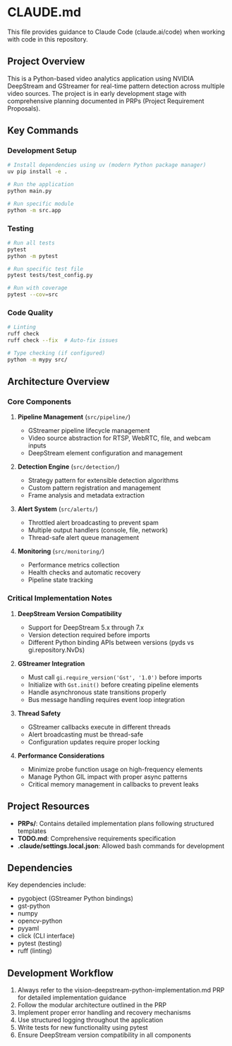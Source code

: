 # CLAUDE.md

This file provides guidance to Claude Code (claude.ai/code) when working with code in this repository.

## Project Overview

This is a Python-based video analytics application using NVIDIA DeepStream and GStreamer for real-time pattern detection across multiple video sources. The project is in early development stage with comprehensive planning documented in PRPs (Project Requirement Proposals).

## Key Commands

### Development Setup
```bash
# Install dependencies using uv (modern Python package manager)
uv pip install -e .

# Run the application
python main.py

# Run specific module
python -m src.app
```

### Testing
```bash
# Run all tests
pytest
python -m pytest

# Run specific test file
pytest tests/test_config.py

# Run with coverage
pytest --cov=src
```

### Code Quality
```bash
# Linting
ruff check
ruff check --fix  # Auto-fix issues

# Type checking (if configured)
python -m mypy src/
```

## Architecture Overview

### Core Components

1. **Pipeline Management** (`src/pipeline/`)
   - GStreamer pipeline lifecycle management
   - Video source abstraction for RTSP, WebRTC, file, and webcam inputs
   - DeepStream element configuration and management

2. **Detection Engine** (`src/detection/`)
   - Strategy pattern for extensible detection algorithms
   - Custom pattern registration and management
   - Frame analysis and metadata extraction

3. **Alert System** (`src/alerts/`)
   - Throttled alert broadcasting to prevent spam
   - Multiple output handlers (console, file, network)
   - Thread-safe alert queue management

4. **Monitoring** (`src/monitoring/`)
   - Performance metrics collection
   - Health checks and automatic recovery
   - Pipeline state tracking

### Critical Implementation Notes

1. **DeepStream Version Compatibility**
   - Support for DeepStream 5.x through 7.x
   - Version detection required before imports
   - Different Python binding APIs between versions (pyds vs gi.repository.NvDs)

2. **GStreamer Integration**
   - Must call `gi.require_version('Gst', '1.0')` before imports
   - Initialize with `Gst.init()` before creating pipeline elements
   - Handle asynchronous state transitions properly
   - Bus message handling requires event loop integration

3. **Thread Safety**
   - GStreamer callbacks execute in different threads
   - Alert broadcasting must be thread-safe
   - Configuration updates require proper locking

4. **Performance Considerations**
   - Minimize probe function usage on high-frequency elements
   - Manage Python GIL impact with proper async patterns
   - Critical memory management in callbacks to prevent leaks

## Project Resources

- **PRPs/**: Contains detailed implementation plans following structured templates
- **TODO.md**: Comprehensive requirements specification
- **.claude/settings.local.json**: Allowed bash commands for development

## Dependencies

Key dependencies include:
- pygobject (GStreamer Python bindings)
- gst-python
- numpy
- opencv-python
- pyyaml
- click (CLI interface)
- pytest (testing)
- ruff (linting)

## Development Workflow

1. Always refer to the vision-deepstream-python-implementation.md PRP for detailed implementation guidance
2. Follow the modular architecture outlined in the PRP
3. Implement proper error handling and recovery mechanisms
4. Use structured logging throughout the application
5. Write tests for new functionality using pytest
6. Ensure DeepStream version compatibility in all components